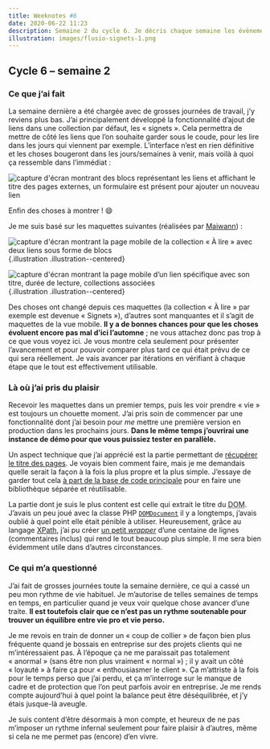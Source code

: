 ```yaml
---
title: Weeknotes #6
date: 2020-06-22 11:23
description: Semaine 2 du cycle 6. Je décris chaque semaine les évènements qui ont rythmé ma semaine en terme de travail.
illustration: images/flusio-signets-1.png
---
```


## Cycle 6&nbsp;–&nbsp;semaine 2

### Ce que j’ai fait

La semaine dernière a été chargée avec de grosses journées de travail, j’y
reviens plus bas. J’ai principalement développé la fonctionnalité d’ajout de
liens dans une collection par défaut, les « signets ». Cela permettra de mettre
de côté les liens que l’on souhaite garder sous le coude, pour les lire dans
les jours qui viennent par exemple. L’interface n’est en rien définitive et les
choses bougeront dans les jours/semaines à venir, mais voilà à quoi ça
ressemble dans l’immédiat :

![capture d'écran montrant des blocs représentant les liens et affichant le titre des pages externes, un formulaire est présent pour ajouter un nouveau lien](images/flusio-signets-1.png)

Enfin des choses à montrer ! 😄

Je me suis basé sur les maquettes suivantes (réalisées par [Maiwann](https://www.maiwann.net/)) :

![capture d'écran montrant la page mobile de la collection « À lire » avec deux liens sous forme de blocs](images/flusio-maquettes/3_a_lire.png){.illustration .illustration--centered}

![capture d'écran montrant la page mobile d’un lien spécifique avec son titre, durée de lecture, collections associées](images/flusio-maquettes/11_lien.png){.illustration .illustration--centered}

Des choses ont changé depuis ces maquettes (la collection « À lire » par
exemple est devenue « Signets »), d’autres sont manquantes et il s’agit de
maquettes de la vue mobile. **Il y a de bonnes chances pour que les choses
évoluent encore pas mal d’ici l’automne** ; ne vous attachez donc pas trop à ce
que vous voyez ici. Je vous montre cela seulement pour présenter l’avancement
et pour pouvoir comparer plus tard ce qui était prévu de ce qui sera
réellement. Je vais avancer par itérations en vérifiant à chaque étape que le
tout est effectivement utilisable.

### Là où j’ai pris du plaisir

Recevoir les maquettes dans un premier temps, puis les voir prendre « vie » est
toujours un chouette moment. J’ai pris soin de commencer par une fonctionnalité
dont j’ai besoin pour _me_ mettre une première version en production dans les
prochains jours. **Dans le même temps j’ouvrirai une instance de démo pour que
vous puissiez tester en parallèle.**

Un aspect technique que j’ai apprécié est la partie permettant de [récupérer le
titre des pages](https://github.com/flusio/flusio/blob/main/src/Links.php#L331-L347).
Je voyais bien comment faire, mais je me demandais quelle serait la façon à la
fois la plus propre et la plus simple. J’essaye de garder tout cela [à part de
la base de code principale](https://github.com/flusio/flusio/tree/main/lib/SpiderBits)
pour en faire une bibliothèque séparée et réutilisable.

La partie dont je suis le plus content est celle qui extrait le titre du
<abbr title="Document Object Model">DOM</abbr>. J’avais un peu joué avec la
classe <abbr>PHP</abbr> [`DOMDocument`](https://www.php.net/manual/class.domdocument.php)
il y a longtemps, j’avais oublié à quel point elle était pénible à utiliser.
Heureusement, grâce au langage [XPath](http://schlitt.info/opensource/blog/0704_xpath.html),
j’ai pu créer [un petit <em lang="en">wrapper</em>](https://github.com/flusio/flusio/blob/main/lib/SpiderBits/src/Dom.php)
d’une centaine de lignes (commentaires inclus) qui rend le tout beaucoup plus
simple. Il me sera bien évidemment utile dans d’autres circonstances.

### Ce qui m’a questionné

J’ai fait de grosses journées toute la semaine dernière, ce qui a cassé un peu
mon rythme de vie habituel. Je m’autorise de telles semaines de temps en temps,
en particulier quand je veux voir quelque chose avancer d’une traite. **Il est
toutefois clair que ce n’est pas un rythme soutenable pour trouver un équilibre
entre vie pro et vie perso.**

Je me revois en train de donner un « coup de collier » de façon bien plus
fréquente quand je bossais en entreprise sur des projets clients qui ne
m’intéressaient pas. À l’époque ça ne me paraissait pas totalement « anormal »
(sans être non plus vraiment « normal ») ; il y avait un côté « loyauté » à
faire ça pour « enthousiasmer le client ». Ça m’attriste à la fois pour le
temps perso que j’ai perdu, et ça m’interroge sur le manque de cadre et de
protection que l’on peut parfois avoir en entreprise. Je me rends compte
aujourd’hui à quel point la balance peut être déséquilibrée, et j’y étais
jusque-là aveugle.

Je suis content d’être désormais à mon compte, et heureux de ne pas m’imposer
un rythme infernal seulement pour faire plaisir à d’autres, même si cela ne me
permet pas (encore) d’en vivre.
